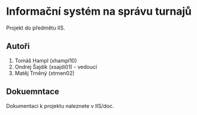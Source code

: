 # Informační systém na správu turnajů
Projekt do předmětu IIS.

## Autoři
1. Tomáš Hampl (xhampl10)
2. Ondrej Šajdík (xsajdi01) - vedoucí
3. Matěj Trněný (xtrnen02)

## Dokuemntace
Dokumentaci k projektu naleznete v IIS/doc.
